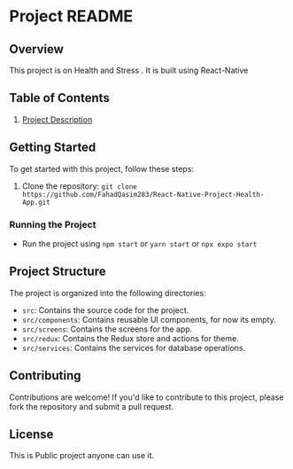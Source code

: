 # Project README

## Overview

This project is on Health and Stress . It is built using React-Native
## Table of Contents
1. [Project Description](#project-description)

## Getting Started

To get started with this project, follow these steps:

1. Clone the repository: `git clone https://github.com/FahadQasim283/React-Native-Project-Health-App.git`

### Running the Project
* Run the project using `npm start` or `yarn start` or `npx expo start`
## Project Structure

The project is organized into the following directories:

* `src`: Contains the source code for the project.
* `src/components`: Contains reusable UI components, for now its empty.
* `src/screens`: Contains the screens for the app.
* `src/redux`: Contains the Redux store and actions for theme.
* `src/services`: Contains the services for database operations.

## Contributing

Contributions are welcome! If you'd like to contribute to this project, please fork the repository and submit a pull request.

## License
This is Public project anyone can use it.